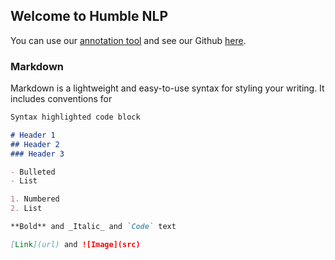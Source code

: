 ## Welcome to Humble NLP

You can use our [annotation tool](dev.humblenlp.com) and see our Github [here](https://github.com/hlexg/humble-annotations).

### Markdown

Markdown is a lightweight and easy-to-use syntax for styling your writing. It includes conventions for

```markdown
Syntax highlighted code block

# Header 1
## Header 2
### Header 3

- Bulleted
- List

1. Numbered
2. List

**Bold** and _Italic_ and `Code` text

[Link](url) and ![Image](src)
```
